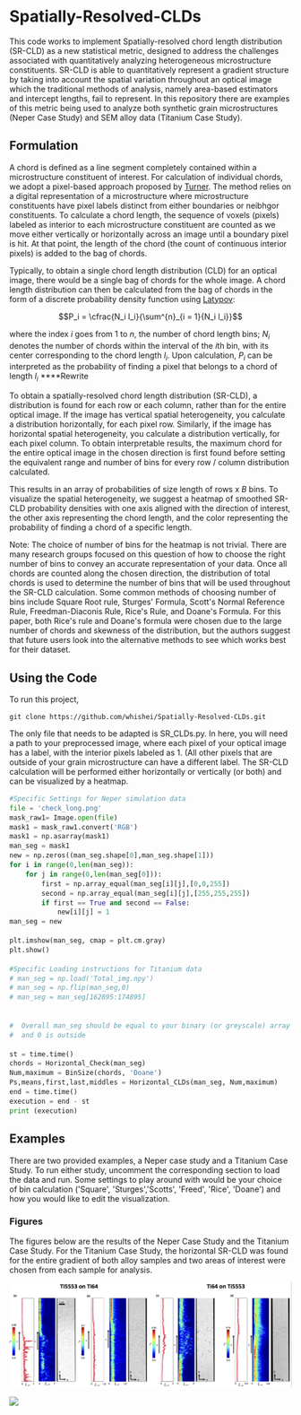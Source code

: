 # Spatially-Resolved-CLDs
This code works to implement Spatially-resolved chord length distribution (SR-CLD) as a new statistical metric, designed to address the challenges associated with quantitatively analyzing heterogeneous microstructure constituents. SR-CLD is able to quantitatively represent a gradient structure by taking into account the spatial variation throughout an optical image which the traditional methods of analysis, namely area-based estimators and intercept lengths, fail to represent. In this repository there are examples of this metric being used to analyze both synthetic grain microstructures (Neper Case Study) and SEM alloy data (Titanium Case Study). 

## Formulation

A chord is defined as a line segment completely contained within a microstructure constituent of interest. For calculation of individual chords, we adopt a pixel-based approach proposed by [Turner](https://iopscience.iop.org/article/10.1088/0965-0393/24/7/075002). The method relies on a digital representation of a microstructure where microstructure constituents have pixel labels distinct from either boundaries or neibhgor constituents. To calculate a chord length, the sequence of voxels (pixels) labeled as interior to each microstructure constituent are counted as we move either vertically or horizontally across an image until a boundary pixel is hit. At that point, the length of the chord (the count of continuous interior pixels) is added to the bag of chords.

Typically, to obtain a single chord length distribution (CLD) for an optical image, there would be a single bag of chords for the whole image. A chord length distribution can then be calculated from the bag of chords in the form of a discrete probability density function using [Latypov](https://www.sciencedirect.com/science/article/pii/S1044580318313743):

$$P_i = \cfrac{N_i l_i}{\sum^{n}_{i = 1}{N_i l_i}}$$

where the index $i$ goes from $1$ to $n$, the number of chord length bins; $N_i$ denotes the number of chords within the interval of the $i$th bin, with its center corresponding to the chord length $l_i$. Upon calculation, $P_i$ can be interpreted as the probability of finding a pixel that belongs to a chord of length $l_i$ ****Rewrite

To obtain a spatially-resolved chord length distribution (SR-CLD), a distribution is found for each row or each column, rather than for the entire optical image. If the image has vertical spatial heterogeneity, you calculate a distribution horizontally, for each pixel row. Similarly, if the image has horizontal spatial heterogeneity, you calculate a distribution vertically, for each pixel column. To obtain interpretable results, the maximum chord for the entire optical image in the chosen direction is first found before setting the equivalent range and number of bins for every row / column distribution calculated. 

This results in an array of probabilities of size length of rows x $B$ bins. To visualize the spatial heterogeneity, we suggest a heatmap of smoothed SR-CLD probability densities with one axis aligned with the direction of interest, the other axis representing the chord length, and the color representing the probability of finding a chord of a specific length.

Note: The choice of number of bins for the heatmap is not trivial. There are many research groups focused on this question of how to choose the right number of bins to convey an accurate representation of your data. Once all chords are counted along the chosen direction, the distribution of total chords is used to determine the number of bins that will be used throughout the SR-CLD calculation. Some common methods of choosing number of bins include Square Root rule, Sturges' Formula, Scott's Normal Reference Rule, Freedman-Diaconis Rule, Rice's Rule, and Doane's Formula. For this paper, both Rice's rule and Doane's formula were chosen due to the large number of chords and skewness of the distribution, but the authors suggest that future users look into the alternative methods to see which works best for their dataset. 

## Using the Code
To run this project, 

```
git clone https://github.com/whishei/Spatially-Resolved-CLDs.git
```
The only file that needs to be adapted is SR_CLDs.py. In here, you will need a path to your preprocessed image, where each pixel of your optical image has a label, with the interior pixels labeled as 1. (All other pixels that are outside of your grain microstructure can have a different label. The SR-CLD calculation will be performed either horizontally or vertically (or both) and can be visualized by a heatmap. 

```python
#Specific Settings for Neper simulation data
file = 'check_long.png'
mask_raw1= Image.open(file)
mask1 = mask_raw1.convert('RGB')
mask1 = np.asarray(mask1)
man_seg = mask1
new = np.zeros((man_seg.shape[0],man_seg.shape[1])) 
for i in range(0,len(man_seg)):
    for j in range(0,len(man_seg[0])):
        first = np.array_equal(man_seg[i][j],[0,0,255])
        second = np.array_equal(man_seg[i][j],[255,255,255])  
        if first == True and second == False:
            new[i][j] = 1
man_seg = new

plt.imshow(man_seg, cmap = plt.cm.gray)
plt.show()

#Specific Loading instructions for Titanium data 
# man_seg = np.load('Total_img.npy')
# man_seg = np.flip(man_seg,0)
# man_seg = man_seg[162895:174895]


#  Overall man_seg should be equal to your binary (or greyscale) array where 1 represents inside of the grain
#  and 0 is outside 

st = time.time()
chords = Horizontal_Check(man_seg)
Num,maximum = BinSize(chords, 'Doane')
Ps,means,first,last,middles = Horizontal_CLDs(man_seg, Num,maximum)
end = time.time()
execution = end - st
print (execution)
```

## Examples
There are two provided examples, a Neper case study and a Titanium Case Study. To run either study, uncomment the corresponding section to load the data and run. 
Some settings to play around with would be your choice of bin calculation ('Square', 'Sturges','Scotts', 'Freed', 'Rice', 'Doane') and how you would like to edit the visualization. 

### Figures

The figures below are the results of the Neper Case Study and the Titanium Case Study. For the Titanium Case Study, the horizontal SR-CLD was found for the entire gradient of both alloy samples and two areas of interest were chosen from each sample for analysis. 
<p float="left">
  <img src="Images/Titanium_png.png" />
</p>
<p float="left">
  <img src="Images/Neper_png.png" />
</p>







